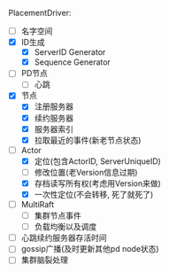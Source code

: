 PlacementDriver:

* [ ] 名字空间
* [x] ID生成
    * [x] ServerID Generator
    * [x] Sequence Generator
* [ ] PD节点
    * [ ] 心跳
* [x] 节点
    * [x] 注册服务器
    * [x] 续约服务器
    * [x] 服务器索引
    * [x] 拉取最近的事件(新老节点状态)
* [ ] Actor
    * [x] 定位(包含ActorID, ServerUniqueID)
    * [ ] 修改位置(老Version信息过期)
    * [x] 存档读写所有权(考虑用Version来做)
    * [x] 一次性定位(不会转移, 死了就死了)
* [ ] MultiRaft
    * [ ] 集群节点事件
    * [ ] 负载均衡以及调度
* [ ] 心跳续约服务器存活时间
* [ ] gossip广播(及时更新其他pd node状态)
* [ ] 集群脑裂处理
